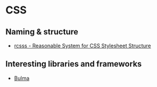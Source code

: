 # CSS

## Naming & structure
- [rcsss - Reasonable System for CSS Stylesheet Structure](https://github.com/rstacruz/rscss)

## Interesting libraries and frameworks
- [Bulma](http://bulma.io)
